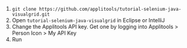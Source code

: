 1. `git clone https://github.com/applitools/tutorial-selenium-java-visualgrid.git`
2. Open `tutorial-selenium-java-visualgrid` in Eclipse or IntelliJ
3. Change the Applitools API key. Get one by logging into Applitools > Person Icon > My API Key
4. Run
